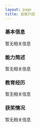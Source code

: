 ```yaml
---
layout: page
title: 自我介绍
---
```



<h3> 基本信息 </h3>  

暂无相关信息

<h3> 能力简述 </h3>  

暂无相关信息

<h3> 教育经历 </h3>  

暂无相关信息

<h3> 获奖情况 </h3>

暂无相关信息

